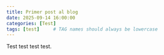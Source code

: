 ```yaml
---
title: Primer post al blog
date: 2025-09-14 16:00:00
categories: [Test]
tags: [test]     # TAG names should always be lowercase
---
```


Test test test test.
